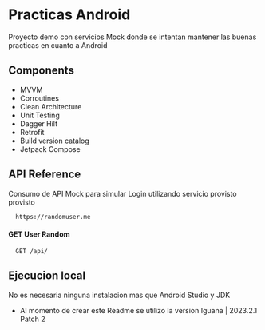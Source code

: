 
# Practicas Android

Proyecto demo con servicios Mock donde se intentan mantener las buenas practicas en cuanto a Android


## Components

- MVVM
- Corroutines
- Clean Architecture
- Unit Testing
- Dagger Hilt
- Retrofit
- Build version catalog
- Jetpack Compose


## API Reference
Consumo de API Mock para simular Login utilizando servicio provisto provisto
```http
  https://randomuser.me
```

#### GET User Random

```http
  GET /api/
```


## Ejecucion local
No es necesaria ninguna instalacion mas que Android Studio y JDK

- Al momento de crear este Readme se utilizo la version Iguana | 2023.2.1 Patch 2



